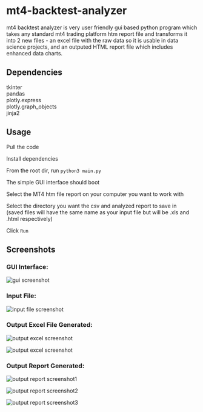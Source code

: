 # mt4-backtest-analyzer


mt4 backtest analyzer is very user friendly gui based python program which takes any standard mt4 trading platform htm report file and transforms it into 2 new files - an excel file with the raw data so it is usable in data science projects, and an outputed HTML report file which includes enhanced data charts.

## Dependencies

tkinter   
pandas   
plotly.express   
plotly.graph_objects   
jinja2   

## Usage

Pull the code   
   
Install dependencies   

From the root dir, run `python3 main.py`   

The simple GUI interface should boot   

Select the MT4 htm file report on your computer you want to work with   

Select the directory you want the csv and analyzed report to save in   
(saved files will have the same name as your input file but will be .xls and .html respectively)     

Click `Run`   

## Screenshots

### GUI Interface:   
![gui screenshot](https://user-images.githubusercontent.com/44101756/150452908-a0688987-ffbc-41eb-b185-6e8ffcb3b96c.png)
   
### Input File:   
![input file screenshot](https://user-images.githubusercontent.com/44101756/150453147-099efb59-fcc9-4266-88e5-26110d93b271.png)
   
### Output Excel File Generated:   
![output excel screenshot](https://user-images.githubusercontent.com/44101756/150453235-d1d76668-0624-4f65-aa14-ed78ca454be2.png)   

![output excel screenshot](https://user-images.githubusercontent.com/44101756/150453242-77d87cdf-59b8-4900-8446-bab71686893c.png)
   
### Output Report Generated:   
![output report screenshot1](https://user-images.githubusercontent.com/44101756/150453780-43f8cd04-8a2e-448d-94a4-36ab8fda10aa.png)   

![output report screenshot2](https://user-images.githubusercontent.com/44101756/150453795-50f133f7-4ebe-4308-8be8-0d790e59620d.png)   

![output report screenshot3](https://user-images.githubusercontent.com/44101756/150453800-1e09e38a-a471-404a-bfb3-cd6f5e596f21.png)   
